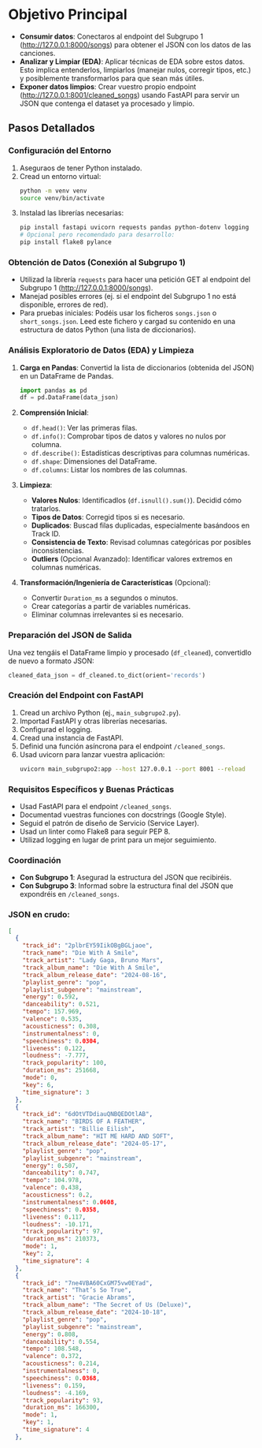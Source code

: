 # Objetivo Principal

- **Consumir datos**: Conectaros al endpoint del Subgrupo 1 (http://127.0.0.1:8000/songs) para obtener el JSON con los datos de las canciones.
- **Analizar y Limpiar (EDA)**: Aplicar técnicas de EDA sobre estos datos. Esto implica entenderlos, limpiarlos (manejar nulos, corregir tipos, etc.) y posiblemente transformarlos para que sean más útiles.
- **Exponer datos limpios**: Crear vuestro propio endpoint (http://127.0.0.1:8001/cleaned_songs) usando FastAPI para servir un JSON que contenga el dataset ya procesado y limpio.

## Pasos Detallados

### Configuración del Entorno

1. Aseguraos de tener Python instalado.
2. Cread un entorno virtual:
   ```bash
   python -m venv venv
   source venv/bin/activate
   ```
3. Instalad las librerías necesarias:
   ```bash
   pip install fastapi uvicorn requests pandas python-dotenv logging
   # Opcional pero recomendado para desarrollo:
   pip install flake8 pylance
   ```

### Obtención de Datos (Conexión al Subgrupo 1)

- Utilizad la librería `requests` para hacer una petición GET al endpoint del Subgrupo 1 (http://127.0.0.1:8000/songs).
- Manejad posibles errores (ej. si el endpoint del Subgrupo 1 no está disponible, errores de red).
- Para pruebas iniciales: Podéis usar los ficheros `songs.json` o `short_songs.json`. Leed este fichero y cargad su contenido en una estructura de datos Python (una lista de diccionarios).

### Análisis Exploratorio de Datos (EDA) y Limpieza

1. **Carga en Pandas**: Convertid la lista de diccionarios (obtenida del JSON) en un DataFrame de Pandas.

   ```python
   import pandas as pd
   df = pd.DataFrame(data_json)
   ```

2. **Comprensión Inicial**:
   - `df.head()`: Ver las primeras filas.
   - `df.info()`: Comprobar tipos de datos y valores no nulos por columna.
   - `df.describe()`: Estadísticas descriptivas para columnas numéricas.
   - `df.shape`: Dimensiones del DataFrame.
   - `df.columns`: Listar los nombres de las columnas.

3. **Limpieza**:
   - **Valores Nulos**: Identificadlos (`df.isnull().sum()`). Decidid cómo tratarlos.
   - **Tipos de Datos**: Corregid tipos si es necesario.
   - **Duplicados**: Buscad filas duplicadas, especialmente basándoos en Track ID.
   - **Consistencia de Texto**: Revisad columnas categóricas por posibles inconsistencias.
   - **Outliers** (Opcional Avanzado): Identificar valores extremos en columnas numéricas.

4. **Transformación/Ingeniería de Características** (Opcional):
   - Convertir `Duration_ms` a segundos o minutos.
   - Crear categorías a partir de variables numéricas.
   - Eliminar columnas irrelevantes si es necesario.

### Preparación del JSON de Salida

Una vez tengáis el DataFrame limpio y procesado (`df_cleaned`), convertidlo de nuevo a formato JSON:

```python
cleaned_data_json = df_cleaned.to_dict(orient='records')
```

### Creación del Endpoint con FastAPI

1. Cread un archivo Python (ej., `main_subgrupo2.py`).
2. Importad FastAPI y otras librerías necesarias.
3. Configurad el logging.
4. Cread una instancia de FastAPI.
5. Definid una función asíncrona para el endpoint `/cleaned_songs`.
6. Usad uvicorn para lanzar vuestra aplicación:
   ```bash
   uvicorn main_subgrupo2:app --host 127.0.0.1 --port 8001 --reload
   ```

### Requisitos Específicos y Buenas Prácticas

- Usad FastAPI para el endpoint `/cleaned_songs`.
- Documentad vuestras funciones con docstrings (Google Style).
- Seguid el patrón de diseño de Servicio (Service Layer).
- Usad un linter como Flake8 para seguir PEP 8.
- Utilizad logging en lugar de print para un mejor seguimiento.

### Coordinación

- **Con Subgrupo 1**: Asegurad la estructura del JSON que recibiréis.
- **Con Subgrupo 3**: Informad sobre la estructura final del JSON que expondréis en `/cleaned_songs`.

### JSON en crudo:

```json
[
  {
    "track_id": "2plbrEY59IikOBgBGLjaoe",
    "track_name": "Die With A Smile",
    "track_artist": "Lady Gaga, Bruno Mars",
    "track_album_name": "Die With A Smile",
    "track_album_release_date": "2024-08-16",
    "playlist_genre": "pop",
    "playlist_subgenre": "mainstream",
    "energy": 0.592,
    "danceability": 0.521,
    "tempo": 157.969,
    "valence": 0.535,
    "acousticness": 0.308,
    "instrumentalness": 0,
    "speechiness": 0.0304,
    "liveness": 0.122,
    "loudness": -7.777,
    "track_popularity": 100,
    "duration_ms": 251668,
    "mode": 0,
    "key": 6,
    "time_signature": 3
  },
  {
    "track_id": "6dOtVTDdiauQNBQEDOtlAB",
    "track_name": "BIRDS OF A FEATHER",
    "track_artist": "Billie Eilish",
    "track_album_name": "HIT ME HARD AND SOFT",
    "track_album_release_date": "2024-05-17",
    "playlist_genre": "pop",
    "playlist_subgenre": "mainstream",
    "energy": 0.507,
    "danceability": 0.747,
    "tempo": 104.978,
    "valence": 0.438,
    "acousticness": 0.2,
    "instrumentalness": 0.0608,
    "speechiness": 0.0358,
    "liveness": 0.117,
    "loudness": -10.171,
    "track_popularity": 97,
    "duration_ms": 210373,
    "mode": 1,
    "key": 2,
    "time_signature": 4
  },
  {
    "track_id": "7ne4VBA60CxGM75vw0EYad",
    "track_name": "That’s So True",
    "track_artist": "Gracie Abrams",
    "track_album_name": "The Secret of Us (Deluxe)",
    "track_album_release_date": "2024-10-18",
    "playlist_genre": "pop",
    "playlist_subgenre": "mainstream",
    "energy": 0.808,
    "danceability": 0.554,
    "tempo": 108.548,
    "valence": 0.372,
    "acousticness": 0.214,
    "instrumentalness": 0,
    "speechiness": 0.0368,
    "liveness": 0.159,
    "loudness": -4.169,
    "track_popularity": 93,
    "duration_ms": 166300,
    "mode": 1,
    "key": 1,
    "time_signature": 4
  },

  ```